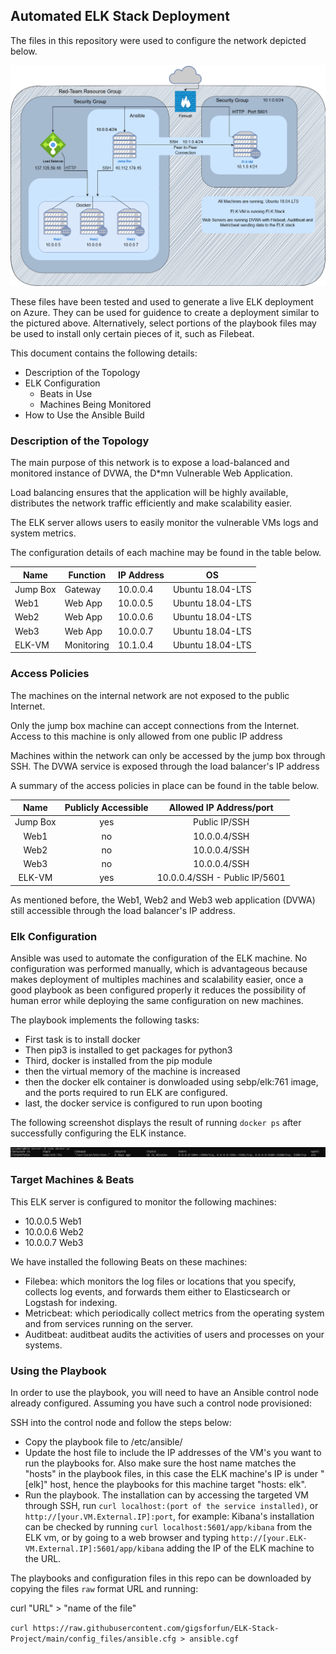 ## Automated ELK Stack Deployment

The files in this repository were used to configure the network depicted below.

![Network Diagram](https://github.com/gigsforfun/ELK-Stack-Project/blob/main/Images/network_diagram.png?raw=true)

These files have been tested and used to generate a live ELK deployment on Azure. They can be used for guidence to create a deployment similar to the pictured above. Alternatively, select portions of the playbook files may be used to install only certain pieces of it, such as Filebeat.

This document contains the following details:
- Description of the Topology
- ELK Configuration
  - Beats in Use
  - Machines Being Monitored
- How to Use the Ansible Build


### Description of the Topology

The main purpose of this network is to expose a load-balanced and monitored instance of DVWA, the D*mn Vulnerable Web Application.

Load balancing ensures that the application will be highly available, distributes the network traffic efficiently and make scalability easier.

The ELK server allows users to easily monitor the vulnerable VMs logs and system metrics.

The configuration details of each machine may be found in the table below.

| Name     | Function   | IP Address |        OS         |
|----------|------------|------------|-------------------|
| Jump Box | Gateway    | 10.0.0.4   | Ubuntu 18.04-LTS  |
| Web1     | Web App    | 10.0.0.5   | Ubuntu 18.04-LTS  |
| Web2     | Web App    | 10.0.0.6   | Ubuntu 18.04-LTS  |
| Web3     | Web App    | 10.0.0.7   | Ubuntu 18.04-LTS  |
| ELK-VM   | Monitoring | 10.1.0.4   | Ubuntu 18.04-LTS  |


### Access Policies

The machines on the internal network are not exposed to the public Internet. 

Only the jump box machine can accept connections from the Internet. Access to this machine is only allowed from one public IP address

Machines within the network can only be accessed by the jump box through SSH. The DVWA service is exposed through the load balancer's IP address

A summary of the access policies in place can be found in the table below.

|   Name   | Publicly Accessible |    Allowed IP Address/port    |
|:--------:|:-------------------:|:-----------------------------:|
| Jump Box |         yes         |         Public IP/SSH         |
|   Web1   |          no         |          10.0.0.4/SSH         |
|   Web2   |          no         |          10.0.0.4/SSH         |
|   Web3   |          no         |          10.0.0.4/SSH         |
|  ELK-VM  |         yes         | 10.0.0.4/SSH - Public IP/5601 | 

As mentioned before, the Web1, Web2 and Web3 web application (DVWA) still accessible through the load balancer's IP address. 

### Elk Configuration

Ansible was used to automate the configuration of the ELK machine. No configuration was performed manually, which is advantageous because makes deployment of multiples machines and scalability easier, once a good playbook as been configured properly it reduces the possibility of human error while deploying the same configuration on new machines.

The playbook implements the following tasks:
- First task is to install docker
- Then pip3 is installed to get packages for python3
- Third, docker is installed from the pip module
- then the virtual memory of the machine is increased
- then the docker elk container is donwloaded using sebp/elk:761 image, and the ports required to run ELK are configured.
- last, the docker service is configured to run upon booting

The following screenshot displays the result of running `docker ps` after successfully configuring the ELK instance.

![Docker output](Images/docker_ps_ouput.png?raw=true)

### Target Machines & Beats
This ELK server is configured to monitor the following machines:
- 10.0.0.5 Web1
- 10.0.0.6 Web2
- 10.0.0.7 Web3

We have installed the following Beats on these machines:
- Filebea: which monitors the log files or locations that you specify, collects log events, and forwards them either to Elasticsearch or Logstash for indexing.
- Metricbeat: which periodically collect metrics from the operating system and from services running on the server.
- Auditbeat: auditbeat audits the activities of users and processes on your systems.

### Using the Playbook
In order to use the playbook, you will need to have an Ansible control node already configured. Assuming you have such a control node provisioned: 

SSH into the control node and follow the steps below:
- Copy the playbook file to /etc/ansible/
- Update the host file to include the IP addresses of the VM's you want to run the playbooks for. Also make sure the host name matches the "hosts" in the playbook files, in this case the ELK machine's IP is under "[elk]" host, hence the playbooks for this machine target "hosts: elk".
- Run the playbook. The installation can by accessing the targeted VM through SSH, run `curl localhost:(port of the service installed)`, or `http://[your.VM.External.IP]:port`, for example: Kibana's installation can be checked by running `curl localhost:5601/app/kibana` from the ELK vm, or by going to a web browser and typing `http://[your.ELK-VM.External.IP]:5601/app/kibana` adding the IP of the ELK machine to the URL. 

The playbooks and configuration files in this repo can be downloaded by copying the files `raw` format URL and running:

curl "URL" > "name of the file"

`curl https://raw.githubusercontent.com/gigsforfun/ELK-Stack-Project/main/config_files/ansible.cfg > ansible.cgf`
